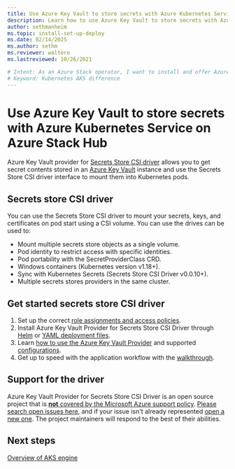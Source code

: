 ```yaml
---
title: Use Azure Key Vault to store secrets with Azure Kubernetes Service on Azure Stack Hub
description: Learn how to use Azure Key Vault to store secrets with Azure Kubernetes Service on Azure Stack Hub
author: sethmanheim
ms.topic: install-set-up-deploy
ms.date: 02/14/2025
ms.author: sethm
ms.reviewer: waltero
ms.lastreviewed: 10/26/2021

# Intent: As an Azure Stack operator, I want to install and offer Azure Kubernetes Service on Azure Stack Hub so my supported user can offer containerized solutions.
# Keyword: Kubernetes AKS difference
---
```


# Use Azure Key Vault to store secrets with Azure Kubernetes Service on Azure Stack Hub

Azure Key Vault provider for [Secrets Store CSI driver](https://github.com/kubernetes-sigs/secrets-store-csi-driver) allows you to get secret contents stored in an [Azure Key Vault](/azure/key-vault/general/overview) instance and use the Secrets Store CSI driver interface to mount them into Kubernetes pods.

## Secrets store CSI driver

You can use the Secrets Store CSI driver to mount your secrets, keys, and certificates on pod start using a CSI volume. You can use the drives can be used to:

- Mount multiple secrets store objects as a single volume.
- Pod identity to restrict access with specific identities.
- Pod portability with the SecretProviderClass CRD.
- Windows containers (Kubernetes version v1.18+).
- Sync with Kubernetes Secrets (Secrets Store CSI Driver v0.0.10+).
- Multiple secrets stores providers in the same cluster.
## Get started secrets store CSI driver

1. Set up the correct [role assignments and access policies](https://azure.github.io/secrets-store-csi-driver-provider-azure/docs/configurations/identity-access-modes/).
2. Install Azure Key Vault Provider for Secrets Store CSI Driver through [Helm](https://azure.github.io/secrets-store-csi-driver-provider-azure/docs/getting-started/installation/#deployment-using-helm) or [YAML deployment files](https://azure.github.io/secrets-store-csi-driver-provider-azure/docs/getting-started/installation/#using-deployment-yamls). 
3. Learn [how to use the Azure Key Vault Provider](https://azure.github.io/secrets-store-csi-driver-provider-azure/docs/getting-started/usage/) and supported [configurations](https://azure.github.io/secrets-store-csi-driver-provider-azure/docs/configurations/).
4. Get up to speed with the application workflow with the [walkthrough](https://azure.github.io/secrets-store-csi-driver-provider-azure/docs/demos/standard-walkthrough/).

## Support for the driver

Azure Key Vault Provider for Secrets Store CSI Driver is an open source project that is [**not** covered by the Microsoft Azure support policy](https://support.microsoft.com/help/2941892/support-for-linux-and-open-source-technology-in-azure). [Please search open issues here](https://github.com/Azure/secrets-store-csi-driver-provider-azure/issues), and if your issue isn't already represented [open a new one](https://github.com/Azure/secrets-store-csi-driver-provider-azure/issues/new/choose). The project maintainers will respond to the best of their abilities.

## Next steps

[Overview of AKS engine](azure-stack-kubernetes-aks-engine-overview.md)
